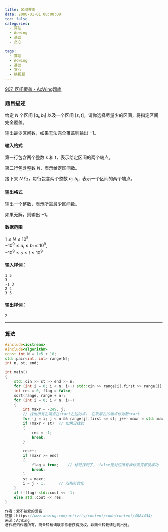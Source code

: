 ```yaml
---
title: 区间覆盖
date: 2000-01-01 00:00:00
toc: false
categories:
  - 算法
  - Acwing
  - 基础
  - 贪心

tags:
  - 算法
  - Acwing
  - 基础
  - 贪心
  - 模板题
---
```


[907. 区间覆盖 - AcWing题库](https://www.acwing.com/problem/content/909/)

### 题目描述
给定 $N$ 个区间 $[a_i,b_i]$ 以及一个区间 $[s,t]$，请你选择尽量少的区间，将指定区间完全覆盖。

输出最少区间数，如果无法完全覆盖则输出 $-1$。

#### 输入格式

第一行包含两个整数 $s$ 和 $t$，表示给定区间的两个端点。

第二行包含整数 $N$，表示给定区间数。

接下来 $N$ 行，每行包含两个整数 $a_i,b_i$，表示一个区间的两个端点。

#### 输出格式

输出一个整数，表示所需最少区间数。

如果无解，则输出 $-1$。

#### 数据范围

$1 \le N \le 10^5$,  
$-10^9 \le a_i \le b_i \le 10^9$,  
$-10^9 \le s \le t \le 10^9$

#### 输入样例：

```
1 5
3
-1 3
2 4
3 5
```

#### 输出样例：

```
2
```

---
### 算法


```cpp
#include<iostream>
#include<algorithm>
const int N = 1e5 + 10;
std::pair<int, int> range[N];
int n, st, end;

int main()
{
    std::cin >> st >> end >> n;
    for (int i = 0; i < n; i++) std::cin >> range[i].first >> range[i].second;
    int res = 0, flag = false;
    sort(range, range + n);
    for (int i = 0; i < n; i++)
    {
        int maxr = -2e9, j;
        // 找出所有左端点在start左边的点， 在取最右的端点作为新start
        for (j = i; j < n && range[j].first <= st; j++) maxr = std::max(maxr, range[j].second);
        if (maxr < st)  // 如果没找到
        {
            res = -1;
            break;
        }

        res++;
        if (maxr >= end) 
        {
            flag = true;    // 标记找到了， false是对应所有操作做完都没成功
            break;
        }
        st = maxr;
        i = j - 1;      // 双指针优化
    }
    if (!flag) std::cout << -1;
    else std::cout << res;
}

作者：爱不被爱的爱酱
链接：https://www.acwing.com/activity/content/code/content/4884434/
来源：AcWing
著作权归作者所有。商业转载请联系作者获得授权，非商业转载请注明出处。
```